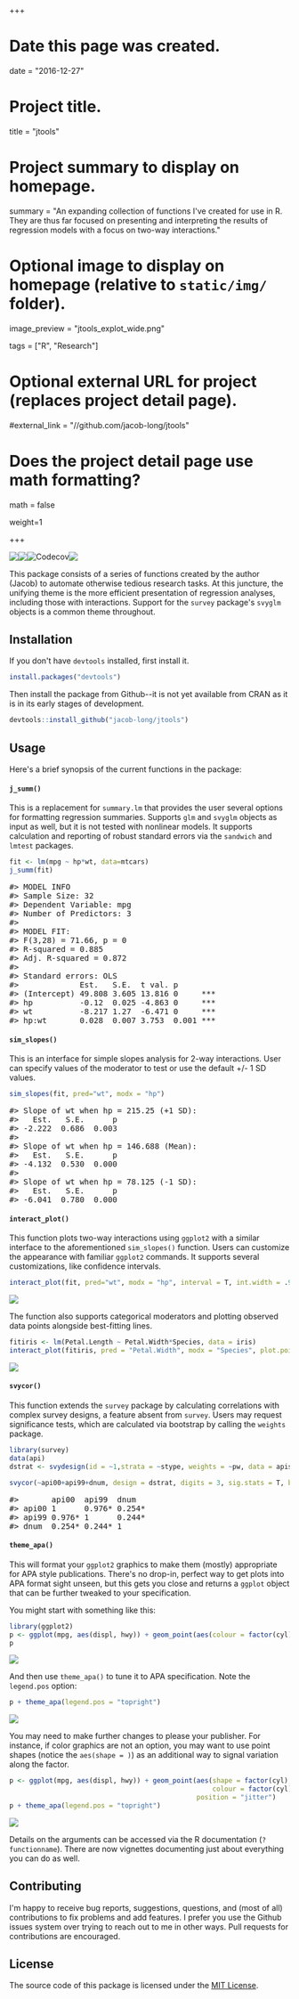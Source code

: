 +++
# Date this page was created.
date = "2016-12-27"

# Project title.
title = "jtools"

# Project summary to display on homepage.
summary = "An expanding collection of functions I've created for use in R. They are thus far focused on presenting and interpreting the results of regression models with a focus on two-way interactions."

# Optional image to display on homepage (relative to `static/img/` folder).
image_preview = "jtools_explot_wide.png"

tags = ["R", "Research"]

# Optional external URL for project (replaces project detail page).
#external_link = "//github.com/jacob-long/jtools"

# Does the project detail page use math formatting?
math = false

weight=1

+++

<span style="clear:both;display:table;padding-bottom:0;padding-top:0">
<a href="https://travis-ci.org/jacob-long/jtools"><img style="float:left;margin-bottom:0;margin-top:0" src="https://travis-ci.org/jacob-long/jtools.svg?branch=master" /></a><a href="https://ci.appveyor.com/project/jacob-long/JTools"><img style="float:left;margin-bottom:0;margin-top:0" src="https://ci.appveyor.com/api/projects/status/github/jacob-long/JTools?branch=master&svg=true" /></a><a href="https://codecov.io/gh/jacob-long/jtools">
  <img style="float:left;margin-bottom:0;margin-top:0" src="https://codecov.io/gh/jacob-long/jtools/branch/master/graph/badge.svg" alt="Codecov" />
</a><a href="https://opensource.org/licenses/MIT"><img style="float:left;margin-bottom:0;margin-top:0" src="https://img.shields.io/badge/license-MIT-blue.svg?style=flat" /></a> 
</span>

This package consists of a series of functions created by the author (Jacob) to automate otherwise tedious research tasks. At this juncture, the unifying theme is the more efficient presentation of regression analyses, including those with interactions. Support for the `survey` package's `svyglm` objects is a common theme throughout.

Installation
------------

If you don't have `devtools` installed, first install it.

``` r
install.packages("devtools")
```

Then install the package from Github--it is not yet available from CRAN as it is in its early stages of development.

``` r
devtools::install_github("jacob-long/jtools")
```

Usage
-----

Here's a brief synopsis of the current functions in the package:

#### `j_summ()`

This is a replacement for `summary.lm` that provides the user several options for formatting regression summaries. Supports `glm` and `svyglm` objects as input as well, but it is not tested with nonlinear models. It supports calculation and reporting of robust standard errors via the `sandwich` and `lmtest` packages.

``` r
fit <- lm(mpg ~ hp*wt, data=mtcars)
j_summ(fit)
```

<pre>
#> MODEL INFO
#> Sample Size: 32
#> Dependent Variable: mpg
#> Number of Predictors: 3
#> 
#> MODEL FIT: 
#> F(3,28) = 71.66, p = 0
#> R-squared = 0.885
#> Adj. R-squared = 0.872
#> 
#> Standard errors: OLS 
#>             Est.   S.E.  t val. p        
#> (Intercept) 49.808 3.605 13.816 0     ***
#> hp          -0.12  0.025 -4.863 0     ***
#> wt          -8.217 1.27  -6.471 0     ***
#> hp:wt       0.028  0.007 3.753  0.001 ***
</pre>

#### `sim_slopes()`

This is an interface for simple slopes analysis for 2-way interactions. User can specify values of the moderator to test or use the default +/- 1 SD values.

``` r
sim_slopes(fit, pred="wt", modx = "hp")
```
<pre>
#> Slope of wt when hp = 215.25 (+1 SD): 
#>   Est.   S.E.      p 
#> -2.222  0.686  0.003 
#> 
#> Slope of wt when hp = 146.688 (Mean): 
#>   Est.   S.E.      p 
#> -4.132  0.530  0.000 
#> 
#> Slope of wt when hp = 78.125 (-1 SD): 
#>   Est.   S.E.      p 
#> -6.041  0.780  0.000
</pre>

#### `interact_plot()`

This function plots two-way interactions using `ggplot2` with a similar interface to the aforementioned `sim_slopes()` function. Users can customize the appearance with familiar `ggplot2` commands. It supports several customizations, like confidence intervals.

``` r
interact_plot(fit, pred="wt", modx = "hp", interval = T, int.width = .95)
```

![](/img/README-interact_plot_continuous-1.png)

The function also supports categorical moderators and plotting observed data points alongside best-fitting lines.

``` r
fitiris <- lm(Petal.Length ~ Petal.Width*Species, data = iris)
interact_plot(fitiris, pred = "Petal.Width", modx = "Species", plot.points = TRUE)
```

![](/img/README-interact_plot_factor-1.png)

#### `svycor()`

This function extends the `survey` package by calculating correlations with complex survey designs, a feature absent from `survey`. Users may request significance tests, which are calculated via bootstrap by calling the `weights` package.

``` r
library(survey)
data(api)
dstrat <- svydesign(id = ~1,strata = ~stype, weights = ~pw, data = apistrat, fpc=~fpc)

svycor(~api00+api99+dnum, design = dstrat, digits = 3, sig.stats = T, bootn = 2000)
```


<pre>#>       api00  api99  dnum  
#> api00 1      0.976* 0.254*
#> api99 0.976* 1      0.244*
#> dnum  0.254* 0.244* 1</pre>


#### `theme_apa()`

This will format your `ggplot2` graphics to make them (mostly) appropriate for APA style publications. There's no drop-in, perfect way to get plots into APA format sight unseen, but this gets you close and returns a `ggplot` object that can be further tweaked to your specification.

You might start with something like this:

``` r
library(ggplot2)
p <- ggplot(mpg, aes(displ, hwy)) + geom_point(aes(colour = factor(cyl)), position = "jitter")
p
```

![](/img/README-theme_apa_pre_ex-1.png)

And then use `theme_apa()` to tune it to APA specification. Note the `legend.pos` option:

``` r
p + theme_apa(legend.pos = "topright")
```

![](/img/README-theme_apa_ex-1.png)

You may need to make further changes to please your publisher. For instance, if color graphics are not an option, you may want to use point shapes (notice the `aes(shape = )`) as an additional way to signal variation along the factor.

``` r
p <- ggplot(mpg, aes(displ, hwy)) + geom_point(aes(shape = factor(cyl), 
                                                   colour = factor(cyl)), 
                                               position = "jitter")
p + theme_apa(legend.pos = "topright") 
```

![](/img/README-theme_apa_shape_ex-1.png)

Details on the arguments can be accessed via the R documentation (`?functionname`). There are now vignettes documenting just about everything you can do as well.

Contributing
------------

I'm happy to receive bug reports, suggestions, questions, and (most of all) contributions to fix problems and add features. I prefer you use the Github issues system over trying to reach out to me in other ways. Pull requests for contributions are encouraged.

License
-------

The source code of this package is licensed under the [MIT License](http://opensource.org/licenses/mit-license.php).